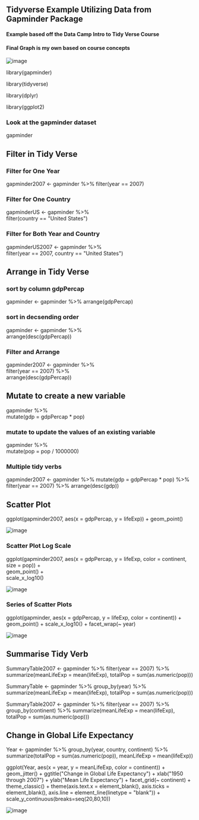 ## Tidyverse Example Utilizing Data from Gapminder Package 

#### Example based off the Data Camp Intro to Tidy Verse Course
#### Final Graph is my own based on course concepts 


![image](https://user-images.githubusercontent.com/28680575/104088949-9b2d1000-5238-11eb-8aa6-0399b72b32c3.png)

library(gapminder)

library(tidyverse)

library(dplyr)

library(ggplot2)

### Look at the gapminder dataset
gapminder

## Filter in Tidy Verse 

### Filter for One Year 
gapminder2007 <- gapminder %>% 
  filter(year == 2007)

### Filter for One Country 
gapminderUS <- gapminder %>%  
  filter(country == "United States")

### Filter for Both Year and Country 
gapminderUS2007 <- gapminder %>%  
  filter(year == 2007, country == "United States")

## Arrange in Tidy Verse

### sort by column gdpPercap
gapminder <- gapminder %>% 
  arrange(gdpPercap)

### sort in decsending order 
gapminder <- gapminder %>%  
  arrange(desc(gdpPercap))

### Filter and Arrange 
gapminder2007 <- gapminder %>%  
  filter(year == 2007) %>%  
  arrange(desc(gdpPercap))

## Mutate to create a new variable 
gapminder %>%  
  mutate(gdp = gdpPercap * pop)

### mutate to update the values of an existing variable 
gapminder %>%  
  mutate(pop = pop / 1000000)

### Multiple tidy verbs 
gapminder2007 <- gapminder %>% 
  mutate(gdp = gdpPercap * pop) %>%
  filter(year == 2007) %>% 
  arrange(desc(gdp))

## Scatter Plot
ggplot(gapminder2007, aes(x = gdpPercap, y = lifeExp)) +  geom_point()

![image](https://user-images.githubusercontent.com/28680575/104087177-ce1cd700-522b-11eb-836c-d6d421346d08.png)

### Scatter Plot Log Scale 
ggplot(gapminder2007, aes(x = gdpPercap, y = lifeExp, color = continent, size = pop)) +  
  geom_point() +  
  scale_x_log10()

![image](https://user-images.githubusercontent.com/28680575/104087279-8e0a2400-522c-11eb-9194-daeafcf88a0d.png)

### Series of Scatter Plots

ggplot(gapminder, aes(x = gdpPercap, y = lifeExp, color = continent)) + 
  geom_point() + 
  scale_x_log10() + 
  facet_wrap(~ year)

![image](https://user-images.githubusercontent.com/28680575/104087373-39b37400-522d-11eb-9c48-3dc93eff00e3.png)

## Summarise Tidy Verb

SummaryTable2007 <- gapminder %>% 
  filter(year == 2007) %>% 
  summarize(meanLifeExp = mean(lifeExp), totalPop = sum(as.numeric(pop)))

SummaryTable <- gapminder %>% 
  group_by(year) %>% 
  summarize(meanLifeExp = mean(lifeExp), totalPop = sum(as.numeric(pop)))

SummaryTable2007 <- gapminder %>% 
  filter(year == 2007) %>% 
  group_by(continent) %>% 
  summarize(meanLifeExp = mean(lifeExp), totalPop = sum(as.numeric(pop)))

## Change in Global Life Expectancy

Year <- gapminder %>%
  group_by(year, country, continent) %>% 
  summarize(totalPop = sum(as.numeric(pop)), meanLifeExp = mean(lifeExp))

ggplot(Year, aes(x = year, y = meanLifeExp, color = continent)) + 
  geom_jitter() + 
  ggtitle("Change in Global Life Expectancy") +
  xlab("1950 through 2007") +
  ylab("Mean Life Expectancy") + 
  facet_grid(~ continent) +
  theme_classic() +
  theme(axis.text.x = element_blank(), axis.ticks = element_blank(), 
        axis.line = element_line(linetype = "blank")) +
  scale_y_continuous(breaks=seq(20,80,10))

![image](https://user-images.githubusercontent.com/28680575/104088949-9b2d1000-5238-11eb-8aa6-0399b72b32c3.png)
            
